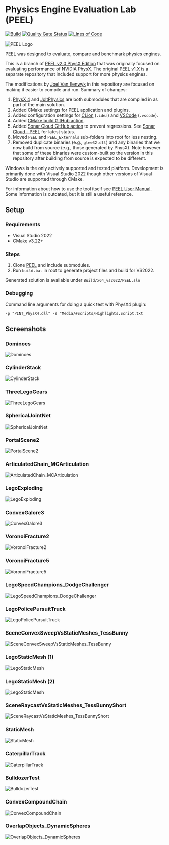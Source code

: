 # Physics Engine Evaluation Lab (PEEL)

[![Build](https://github.com/physics-playground/PEEL/actions/workflows/build.yml/badge.svg)](https://github.com/physics-playground/PEEL/actions/workflows/build.yml)
[![Quality Gate Status](https://sonarcloud.io/api/project_badges/measure?project=physics-playground_PEEL&metric=alert_status)](https://sonarcloud.io/summary/new_code?id=physics-playground_PEEL)
[![Lines of Code](https://sonarcloud.io/api/project_badges/measure?project=physics-playground_PEEL&metric=ncloc)](https://sonarcloud.io/summary/new_code?id=physics-playground_PEEL)

![PEEL Logo](./Media/peel.png)

PEEL was designed to evaluate, compare and benchmark physics engines.

This is a branch of [PEEL v2.0 PhysX Edition](https://github.com/Pierre-Terdiman/PEEL_PhysX_Edition) that was originally
focused on evaluating performance of NVIDIA PhysX. The original [PEEL v1.X](https://github.com/Pierre-Terdiman/PEEL) is
a separate repository that included support for more physics engines.

The modifications by [Joel Van Eenwyk](https://github.com/joelvaneenwyk) in this repository are focused on making it
easier to compile and run. Summary of changes:

1. [PhysX 4](https://github.com/NVIDIAGameWorks/PhysX) and [JoltPhysics](https://github.com/jrouwe/JoltPhysics) are both
   submodules that are compiled in as part of the main solution.
2. Added CMake settings for PEEL application and plugins.
3. Added configuration settings for [CLion](https://www.jetbrains.com/clion/) (`.idea`)
   and [VSCode](https://code.visualstudio.com/) (`.vscode`).
4. Added [CMake build GitHub action](https://github.com/physics-playground/PEEL/actions/workflows/build.yml).
5. Added [Sonar Cloud GitHub action](https://github.com/physics-playground/PEEL/actions/workflows/sonar-cloud.yml) to
   prevent regressions. See [Sonar Cloud - PEEL](https://sonarcloud.io/summary/overall?id=physics-playground_PEEL) for
   latest status.
6. Moved `PEEL` and `PEEL_Externals` sub-folders into root for less nesting.
7. Removed duplicate binaries (e.g., `glew32.dll`) and any binaries that we now build from source (e.g., those generated
   by PhysX). Note however that some of these binaries were custom-built so the version in this repository after
   building from source is expected to be different.

Windows is the only actively supported and tested platform. Development is primarily done with Visual Studio 2022 though
other versions of Visual Studio are supported through CMake.

For information about how to use the tool itself see [PEEL User Manual](./Docs/PEEL%20User%20Manual.md). Some
information is outdated, but it is still a useful reference.

## Setup

### Requirements

- Visual Studio 2022
- CMake v3.22+

### Steps

1. Clone [PEEL](https://github.com/physics-playground/peel) and include submodules.
2. Run `build.bat` in root to generate project files and build for VS2022.

Generated solution is available under `Build/x64_vs2022/PEEL.sln`

### Debugging

Command line arguments for doing a quick test with PhysX4 plugin:

`-p "PINT_PhysX4.dll" -s "Media/#Scripts/Highlights.Script.txt`

## Screenshots

### Dominoes

![Dominoes](./Media/Screenshots/Screenshot00.jpg?raw=true)

### CylinderStack

![CylinderStack](./Media/Screenshots/Screenshot01.jpg?raw=true)

### ThreeLegoGears

![ThreeLegoGears](./Media/Screenshots/Screenshot02.jpg?raw=true)

### SphericalJointNet

![SphericalJointNet](./Media/Screenshots/Screenshot03.jpg?raw=true)

### PortalScene2

![PortalScene2](./Media/Screenshots/Screenshot04.jpg?raw=true)

### ArticulatedChain_MCArticulation

![ArticulatedChain_MCArticulation](./Media/Screenshots/Screenshot05.jpg?raw=true)

### LegoExploding

![LegoExploding](./Media/Screenshots/Screenshot06.jpg?raw=true)

### ConvexGalore3

![ConvexGalore3](./Media/Screenshots/Screenshot07.jpg?raw=true)

### VoronoiFracture2

![VoronoiFracture2](./Media/Screenshots/Screenshot08.jpg?raw=true)

### VoronoiFracture5

![VoronoiFracture5](./Media/Screenshots/Screenshot09.jpg?raw=true)

### LegoSpeedChampions_DodgeChallenger

![LegoSpeedChampions_DodgeChallenger](./Media/Screenshots/Screenshot10.jpg?raw=true)

### LegoPolicePursuitTruck

![LegoPolicePursuitTruck](./Media/Screenshots/Screenshot11.jpg?raw=true)

### SceneConvexSweepVsStaticMeshes_TessBunny

![SceneConvexSweepVsStaticMeshes_TessBunny](./Media/Screenshots/Screenshot12.jpg?raw=true)

### LegoStaticMesh (1)

![LegoStaticMesh](./Media/Screenshots/Screenshot13.jpg?raw=true)

### LegoStaticMesh (2)

![LegoStaticMesh](./Media/Screenshots/Screenshot14.jpg?raw=true)

### SceneRaycastVsStaticMeshes_TessBunnyShort

![SceneRaycastVsStaticMeshes_TessBunnyShort](./Media/Screenshots/Screenshot15.jpg?raw=true)

### StaticMesh

![StaticMesh](./Media/Screenshots/Screenshot16.jpg?raw=true)

### CaterpillarTrack

![CaterpillarTrack](./Media/Screenshots/Screenshot17.jpg?raw=true)

### BulldozerTest

![BulldozerTest](./Media/Screenshots/Screenshot18.jpg?raw=true)

### ConvexCompoundChain

![ConvexCompoundChain](./Media/Screenshots/Screenshot19.jpg?raw=true)

### OverlapObjects_DynamicSpheres

![OverlapObjects_DynamicSpheres](./Media/Screenshots/Screenshot20.jpg?raw=true)
